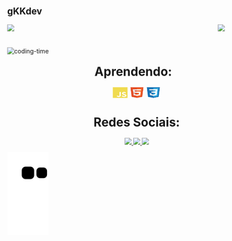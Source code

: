## gKKdev

<div>
  <img  height="151em" src="https://github-readme-stats.vercel.app/api?username=gKKdev&show_icons=true&theme=yeblu&include_all_commits=true&count_private=true"/>
  <img align="right" height="140em" src="https://github-readme-stats.vercel.app/api/top-langs/?username=gKKdev&layout=compact&langs_count=16&theme=yeblu"/>
</div>
<br>

<div  align="center"> 
  <div style="display: inline_block"><br>
    <img align="left" height="232" alt="coding-time" src="https://raw.githubusercontent.com/LuigiGf/LuigiGf/main/code.gif">
    <h1 align="center"> Aprendendo: </h1>
    <img align="center" height="25" width="35" alt="js-icon"  src="https://raw.githubusercontent.com/devicons/devicon/master/icons/javascript/javascript-plain.svg">
    <img align="center" height="25" width="35" alt="html-icon" src="https://raw.githubusercontent.com/devicons/devicon/master/icons/html5/html5-original.svg">
    <img align="center" height="25" width="35" alt="css-icon" src="https://raw.githubusercontent.com/devicons/devicon/master/icons/css3/css3-original.svg">
   </div>
    
  
  <h1 align="center"> Redes Sociais: </h1>
    <a href = "">
      <img width="21" src="https://github.com/steveseguin/social_stream/blob/main/linkedin.png?raw=true">
    </a>
    <a href ="">
      <img width="27" src="https://external-content.duckduckgo.com/iu/?u=https%3A%2F%2Fclipart.info%2Fimages%2Fccovers%2F1590430652red-youtube-logo-png-xl.png&f=1&nofb=1&ipt=0826150a9f1e4d74b933a52d2c37499f2ac37adc46ebb4e7fa091523428d8f69&ipo=images">
    </a>
    <a href = "">
      <img width="21" src="https://external-content.duckduckgo.com/iu/?u=https%3A%2F%2Fi1.wp.com%2Fmultarte.com.br%2Fwp-content%2Fuploads%2F2019%2F03%2Flogo-instagram-png-fundo-transparente13.png%3Fw%3D2400%26ssl%3D1&f=1&nofb=1&ipt=0f7d8ea6a52e72415f883555aee071e10dd4cad39ab7ffa5a5076a6c9d5effe2&ipo=images">
    </a>
</div>
  
![Snake animation](https://github.com/gKKdev/gKKdev/blob/output/github-contribution-grid-snake.svg)
